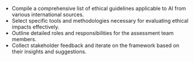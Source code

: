 - Compile a comprehensive list of ethical guidelines applicable to AI from various international sources.
- Select specific tools and methodologies necessary for evaluating ethical impacts effectively.
- Outline detailed roles and responsibilities for the assessment team members.
- Collect stakeholder feedback and iterate on the framework based on their insights and suggestions.